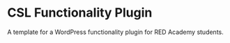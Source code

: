 # CSL Functionality Plugin

A template for a WordPress functionality plugin for RED Academy students.
